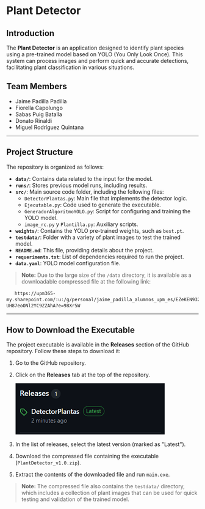 # Plant Detector

## Introduction

The **Plant Detector** is an application designed to identify plant species using a pre-trained model based on YOLO (You Only Look Once). This system can process images and perform quick and accurate detections, facilitating plant classification in various situations. 

## Team Members
- Jaime Padilla Padilla
- Fiorella Capolungo
- Sabas Puig Batalla
- Donato Rinaldi
- Miguel Rodríguez Quintana

---

## Project Structure
The repository is organized as follows:

- **`data/`**: Contains data related to the input for the model.
- **`runs/`**: Stores previous model runs, including results.
- **`src/`**: Main source code folder, including the following files:
  - `DetectorPlantas.py`: Main file that implements the detector logic.
  - `Ejecutable.py`: Code used to generate the executable.
  - `GeneradorAlgoritmoYOLO.py`: Script for configuring and training the YOLO model.
  - `image_rc.py` y `Plantilla.py`: Auxiliary scripts.
- **`weights/`**: Contains the YOLO pre-trained weights, such as `best.pt`.
- **`testdata/`**: Folder with a variety of plant images to test the trained model.
- **`README.md`**: This file, providing details about the project.
- **`requeriments.txt`**: List of dependencies required to run the project.
- **`data.yaml`**: YOLO model configuration file.

> **Note:** Due to the large size of the `/data` directory, it is available as a downloadable compressed file at the following link:
```plaintext
   https://upm365-my.sharepoint.com/:u:/g/personal/jaime_padilla_alumnos_upm_es/EZeKEN932NNMvo0fmTVM1hUBM6K-UH87eoONl2YC9ZZAhA?e=98Xr5W
   ```
---

## How to Download the Executable

The project executable is available in the **Releases** section of the GitHub repository. Follow these steps to download it:

1. Go to the GitHub repository.
2. Click on the **Releases** tab at the top of the repository.
   
   ![Imagen de la pestaña Releases](/img/release.png)
   
3. In the list of releases, select the latest version (marked as "Latest").
4. Download the compressed file containing the executable (`PlantDetector_v1.0.zip`).
5. Extract the contents of the downloaded file and run `main.exe`.

> **Note:** The compressed file also contains the `testdata/` directory, which includes a collection of plant images that can be used for quick testing and validation of the trained model.
